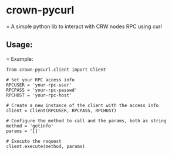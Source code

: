 # crown-pycurl
=
A simple python lib to interact with CRW nodes RPC using curl

## Usage:
=
Example:

    from crown-pycurl.client import Client

    # Set your RPC access info
    RPCUSER = 'your-rpc-user'
    RPCPASS = 'your-rpc-passwd'
    RPCHOST = 'your-rpc-host'

    # Create a new instance of the client with the access info
    client = Client(RPCUSER, RPCPASS, RPCHOST)

    # Configure the method to call and the params, both as string
    method = 'getinfo'
    params = '[]'

    # Execute the request
    client.execute(method, params)


